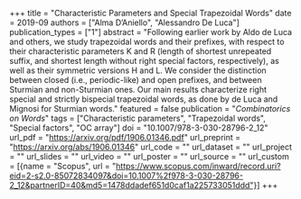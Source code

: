 +++
title = "Characteristic Parameters and Special Trapezoidal Words"
date = 2019-09
authors = ["Alma D’Aniello", "Alessandro De Luca"]
publication_types = ["1"]
abstract = "Following earlier work by Aldo de Luca and others, we study trapezoidal words and their prefixes, with respect to their characteristic parameters K and R (length of shortest unrepeated suffix, and shortest length without right special factors, respectively), as well as their symmetric versions H and L. We consider the distinction between closed (i.e., periodic-like) and open prefixes, and between Sturmian and non-Sturmian ones. Our main results characterize right special and strictly bispecial trapezoidal words, as done by de Luca and Mignosi for Sturmian words."
featured = false
publication = "*Combinatorics on Words*"
tags = ["Characteristic parameters", "Trapezoidal words", "Special factors", "OC array"]
doi = "10.1007/978-3-030-28796-2_12"
url_pdf = "https://arxiv.org/pdf/1906.01346.pdf"
url_preprint = "https://arxiv.org/abs/1906.01346"
url_code = ""
url_dataset = ""
url_project = ""
url_slides = ""
url_video = ""
url_poster = ""
url_source = ""
url_custom = [{name = "Scopus", url = "https://www.scopus.com/inward/record.uri?eid=2-s2.0-85072834097&doi=10.1007%2f978-3-030-28796-2_12&partnerID=40&md5=1478ddadef651d0caf1a225733051ddd"}]
+++
